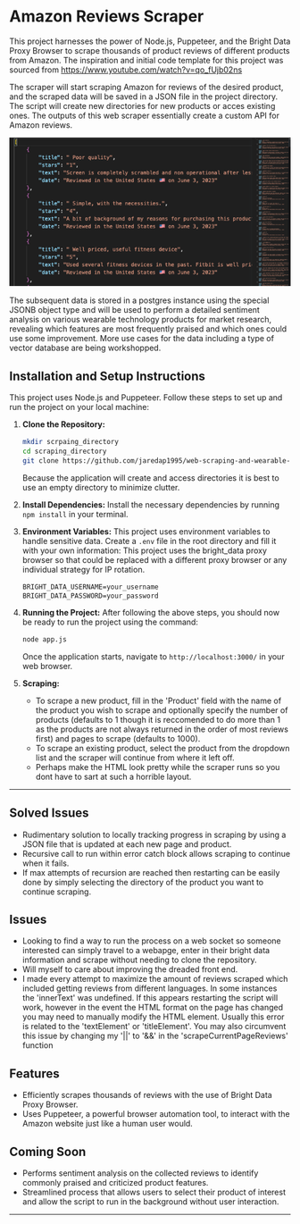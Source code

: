 # Amazon Reviews Scraper

This project harnesses the power of Node.js, Puppeteer, and the Bright Data Proxy Browser to scrape thousands of product reviews of different products from Amazon. The inspiration and initial code template for this project was sourced from https://www.youtube.com/watch?v=qo_fUjb02ns

The scraper will start scraping Amazon for reviews of the desired product, and the scraped data will be saved in a JSON file in the project directory. The script will create new directories for new products or acces existing ones. The outputs of this web scraper essentially create a custom API for Amazon reviews.

![Example Output](screenshot.png "Example output")


The subsequent data is stored in a postgres instance using the special JSONB object type and will be used to perform a detailed sentiment analysis on various wearable technology products for market research, revealing which features are most frequently praised and which ones could use some improvement. More use cases for the data including a type of vector database are being workshopped. 

## Installation and Setup Instructions

This project uses Node.js and Puppeteer. Follow these steps to set up and run the project on your local machine:
1. **Clone the Repository:**
    ```bash
    mkdir scrpaing_directory
    cd scraping_directory
    git clone https://github.com/jaredap1995/web-scraping-and-wearable-sentiment-analysis.git
    ```
    Because the application will create and access directories it is best to use an empty directory to minimize clutter. 

2. **Install Dependencies:**
    Install the necessary dependencies by running `npm install` in your terminal.

3. **Environment Variables:**
    This project uses environment variables to handle sensitive data. Create a `.env` file in the root directory and fill it with your own information:
    This project uses the bright_data proxy browser so that could be replaced with a different proxy browser or any individual strategy for IP rotation. 

    ```env
    BRIGHT_DATA_USERNAME=your_username
    BRIGHT_DATA_PASSWORD=your_password
    ```

4. **Running the Project:**
    After following the above steps, you should now be ready to run the project using the command: 

    ```bash
    node app.js
    ```

    Once the application starts, navigate to `http://localhost:3000/` in your web browser.

5. **Scraping:**
    - To scrape a new product, fill in the 'Product' field with the name of the product you wish to scrape and optionally specify the number of products (defaults to 1 though it is reccomended to do more than 1 as the products are not always returned in the order of most reviews first) and pages to scrape (defaults to 1000).
    - To scrape an existing product, select the product from the dropdown list and the scraper will continue from where it left off.
    - Perhaps make the HTML look pretty while the scraper runs so you dont have to sart at such a horrible layout.

---


## Solved Issues
- Rudimentary solution to locally tracking progress in scraping by using a JSON file that is updated at each new page and product.
- Recursive call to run within error catch block allows scraping to continue when it fails.
- If max attempts of recursion are reached then restarting can be easily done by simply selecting the directory of the product you want to continue scraping. 


## Issues
- Looking to find a way to run the process on a web socket so someone interested can simply travel to a webapge, enter in their bright data information and scrape without needing to clone the repository. 
- Will myself to care about improving the dreaded front end.
- I made every attempt to maximize the amount of reviews scraped which included getting reviews from different languages. In some instances the 'innerText' was undefined. If this appears restarting the script will work, however in the event the HTML format on the page has changed you may need to manually modify the HTML element. Usually this error is related to the 'textElement' or 'titleElement'. You may also circumvent this issue by changing my '||' to '&&' in the 'scrapeCurrentPageReviews' function


## Features

- Efficiently scrapes thousands of reviews with the use of Bright Data Proxy Browser.
- Uses Puppeteer, a powerful browser automation tool, to interact with the Amazon website just like a human user would.

## Coming Soon
- Performs sentiment analysis on the collected reviews to identify commonly praised and criticized product features.
- Streamlined process that allows users to select their product of interest and allow the script to run in the background without user interaction.

------
